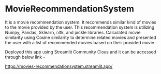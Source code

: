 # MovieRecommendationSystem
It is a movie recommendation system. It recommends similar kind of movies to the movie provided by the user.
This recommendation system is utilizing Numpy, Pandas, Sklearn, nltk, and pickle libraries. 
Calculated movie similarity using Cosine similarity to determine related movies and presented the user with a list of recommended movies based on their provided movie.

Deployed this app using Streamlit Community Clous and it can be accessed through below link - 

https://movies-recommendationsystem.streamlit.app/
